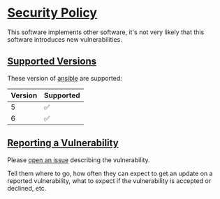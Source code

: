# [Security Policy](#security-policy)

This software implements other software, it's not very likely that this software introduces new vulnerabilities.

## [Supported Versions](#supported-versions)

These version of [ansible](https://pypi.org/project/ansible/) are supported:

| Version | Supported          |
| ------- | ------------------ |
| 5       | :white_check_mark: |
| 6       | :white_check_mark: |

## [Reporting a Vulnerability](#reporting-a-vulnarability)

Please [open an issue](https://github.com/buluma/ansible-role-firewall/issues) describing the vulnerability.

Tell them where to go, how often they can expect to get an update on a
reported vulnerability, what to expect if the vulnerability is accepted or
declined, etc.

